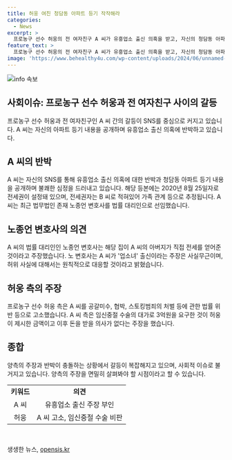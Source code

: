 ```yaml
---
title: 허웅 여친 청담동 아파트 등기 작작해라
categories:
  - News
excerpt: >
  프로농구 선수 허웅의 전 여자친구 A 씨가 유흥업소 출신 의혹을 받고, 자신의 청담동 아파트 등기를 공개하여 불쾌한 심정을 드러냈다. A 씨는 유튜버의 주장에 반박하며 법률 대리인을 선임했고, 해당 집은 아버지가 전세를 얻어준 것이라고 주장했다. 한편, 허웅 측은 A 씨를 고소하고, A 씨는 3억원을 임신중절 수술의 대가로 요구했다는 주장에 대해 돈을 받을 의사가 없다고 주장했다.
feature_text: >
  프로농구 선수 허웅의 전 여자친구 A 씨가 유흥업소 출신 의혹을 받고, 자신의 청담동 아파트 등기를 공개하여 불쾌한 심정을 드러냈다. A 씨는 유튜버의 주장에 반박하며 법률 대리인을 선임했고, 해당 집은 아버지가 전세를 얻어준 것이라고 주장했다. 한편, 허웅 측은 A 씨를 고소하고, A 씨는 3억원을 임신중절 수술의 대가로 요구했다는 주장에 대해 돈을 받을 의사가 없다고 주장했다.
image: 'https://www.behealthy4u.com/wp-content/uploads/2024/06/unnamed-file.png'
---
```


<p><img src="https://www.behealthy4u.com/wp-content/uploads/2024/06/unnamed-file.png" alt="info 속보" /></p>

<h2 data-ke-size="size26">사회이슈: 프로농구 선수 허웅과 전 여자친구 사이의 갈등</h2>

<p data-ke-size="size16">프로농구 선수 허웅과 전 여자친구인 A 씨 간의 갈등이 SNS를 중심으로 커지고 있습니다. A 씨는 자신의 아파트 등기 내용을 공개하며 유흥업소 출신 의혹에 반박하고 있습니다.</p>

<h2 data-ke-size="size24">A 씨의 반박</h2>

<p data-ke-size="size16">A 씨는 자신의 SNS를 통해 유흥업소 출신 의혹에 대한 반박과 청담동 아파트 등기 내용을 공개하며 불쾌한 심정을 드러내고 있습니다. 해당 등본에는 2020년 8월 25일자로 전세권이 설정돼 있으며, 전세권자는 B 씨로 적혀있어 가족 관계 등으로 추정됩니다. A 씨는 최근 법무법인 존재 노종언 변호사를 법률 대리인으로 선임했습니다.</p>

<h2 data-ke-size="size24">노종언 변호사의 의견</h2>

<p data-ke-size="size16">A 씨의 법률 대리인인 노종언 변호사는 해당 집이 A 씨의 아버지가 직접 전세를 얻어준 것이라고 주장했습니다. 노 변호사는 A 씨가 '업소녀' 출신이라는 주장은 사실무근이며, 허위 사실에 대해서는 원칙적으로 대응할 것이라고 밝혔습니다.</p>

<h2 data-ke-size="size24">허웅 측의 주장</h2>

<p data-ke-size="size16">프로농구 선수 허웅 측은 A 씨를 공갈미수, 협박, 스토킹범죄의 처벌 등에 관한 법률 위반 등으로 고소했습니다. A 씨 측은 임신중절 수술의 대가로 3억원을 요구한 것이 허웅이 제시한 금액이고 이후 돈을 받을 의사가 없다는 주장을 했습니다.</p>

<h2 data-ke-size="size24">종합</h2>

<p data-ke-size="size16">양측의 주장과 반박이 충돌하는 상황에서 갈등이 복잡해지고 있으며, 사회적 이슈로 불거지고 있습니다. 양측의 주장을 면밀히 살펴봐야 할 시점이라고 할 수 있습니다.</p>

<table>
    <tbody>
        <tr>
            <td style="text-align: center; height: 17px;"><b>키워드</b></td>
            <td style="text-align: center; height: 17px;"><b>의견</b></td>
        </tr>
        <tr>
            <td style="text-align: center; height: 17px;">A 씨</td>
            <td style="text-align: center; height: 17px;">유흥업소 출신 주장 부인</td>
        </tr>
        <tr>
            <td style="text-align: center; height: 17px;">허웅</td>
            <td style="text-align: center; height: 17px;">A 씨 고소, 임신중절 수술 비판</td>
        </tr>
    </tbody>
</table>

<p data-ke-size="size16">&nbsp;</p>
생생한 뉴스, <a href="https://opensis.kr" rel="dofollow">opensis.kr</a>


